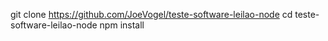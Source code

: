 git clone https://github.com/JoeVogel/teste-software-leilao-node
cd teste-software-leilao-node
npm install
